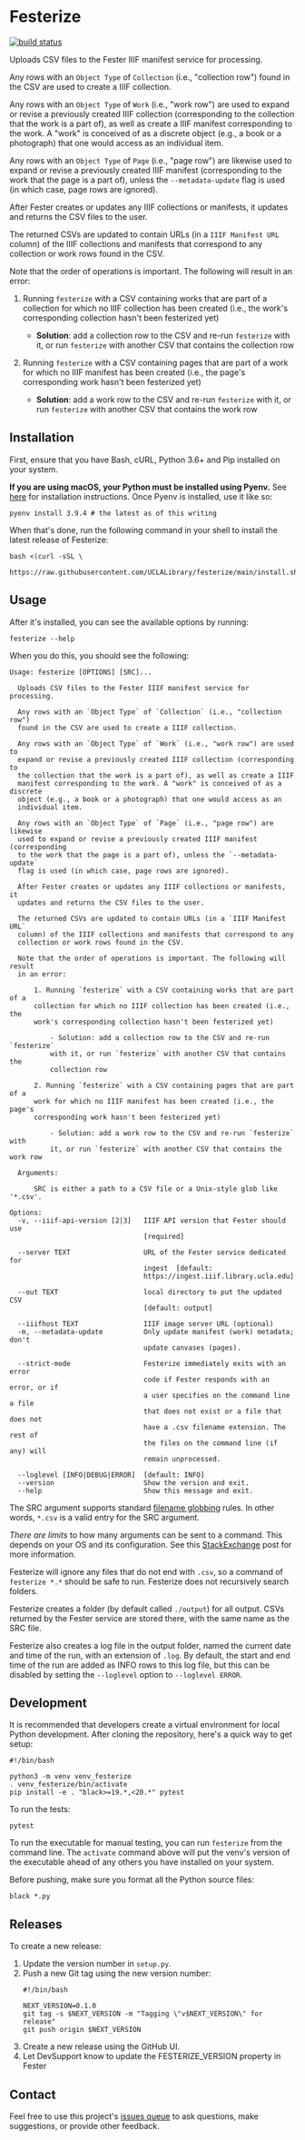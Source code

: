 # Festerize
[![build status](https://github.com/uclalibrary/festerize/workflows/Tests%20%26%20Code%20Style/badge.svg)](https://github.com/UCLALibrary/festerize/actions)

Uploads CSV files to the Fester IIIF manifest service for processing.

Any rows with an `Object Type` of `Collection` (i.e., "collection row") found in the CSV are used to create a IIIF collection.

Any rows with an `Object Type` of `Work` (i.e., "work row") are used to expand or revise a previously created IIIF collection (corresponding to the collection that the work is a part of), as well as create a IIIF manifest corresponding to the work. A "work" is conceived of as a discrete object (e.g., a book or a photograph) that one would access as an individual item.

Any rows with an `Object Type` of `Page` (i.e., "page row") are likewise used to expand or revise a previously created IIIF manifest (corresponding to the work that the page is a part of), unless the `--metadata-update` flag is used (in which case, page rows are ignored).

After Fester creates or updates any IIIF collections or manifests, it updates and returns the CSV files to the user.

The returned CSVs are updated to contain URLs (in a `IIIF Manifest URL` column) of the IIIF collections and manifests that correspond to any collection or work rows found in the CSV.

Note that the order of operations is important. The following will result in an error:

1. Running `festerize` with a CSV containing works that are part of a collection for which no IIIF collection has been created (i.e., the work's corresponding collection hasn't been festerized yet)

    - **Solution**: add a collection row to the CSV and re-run `festerize` with it, or run `festerize` with another CSV that contains the collection row

1. Running `festerize` with a CSV containing pages that are part of a work for which no IIIF manifest has been created (i.e., the page's corresponding work hasn't been festerized yet)

    - **Solution**: add a work row to the CSV and re-run `festerize` with it, or run `festerize` with another CSV that contains the work row

## Installation

First, ensure that you have Bash, cURL, Python 3.6+ and Pip installed on your system.

**If you are using macOS, your Python must be installed using Pyenv.** See [here](https://github.com/pyenv/pyenv#installation) for installation instructions. Once Pyenv is installed, use it like so:

    pyenv install 3.9.4 # the latest as of this writing

When that's done, run the following command in your shell to install the latest release of Festerize:

    bash <(curl -sSL \
      https://raw.githubusercontent.com/UCLALibrary/festerize/main/install.sh)

## Usage

After it's installed, you can see the available options by running:

    festerize --help

When you do this, you should see the following:

```
Usage: festerize [OPTIONS] [SRC]...

  Uploads CSV files to the Fester IIIF manifest service for processing.

  Any rows with an `Object Type` of `Collection` (i.e., "collection row")
  found in the CSV are used to create a IIIF collection.

  Any rows with an `Object Type` of `Work` (i.e., "work row") are used to
  expand or revise a previously created IIIF collection (corresponding to
  the collection that the work is a part of), as well as create a IIIF
  manifest corresponding to the work. A "work" is conceived of as a discrete
  object (e.g., a book or a photograph) that one would access as an
  individual item.

  Any rows with an `Object Type` of `Page` (i.e., "page row") are likewise
  used to expand or revise a previously created IIIF manifest (corresponding
  to the work that the page is a part of), unless the `--metadata-update`
  flag is used (in which case, page rows are ignored).

  After Fester creates or updates any IIIF collections or manifests, it
  updates and returns the CSV files to the user.

  The returned CSVs are updated to contain URLs (in a `IIIF Manifest URL`
  column) of the IIIF collections and manifests that correspond to any
  collection or work rows found in the CSV.

  Note that the order of operations is important. The following will result
  in an error:

      1. Running `festerize` with a CSV containing works that are part of a
      collection for which no IIIF collection has been created (i.e., the
      work's corresponding collection hasn't been festerized yet)

          - Solution: add a collection row to the CSV and re-run `festerize`
          with it, or run `festerize` with another CSV that contains the
          collection row

      2. Running `festerize` with a CSV containing pages that are part of a
      work for which no IIIF manifest has been created (i.e., the page's
      corresponding work hasn't been festerized yet)

          - Solution: add a work row to the CSV and re-run `festerize` with
          it, or run `festerize` with another CSV that contains the work row

  Arguments:

      SRC is either a path to a CSV file or a Unix-style glob like '*.csv'.

Options:
  -v, --iiif-api-version [2|3]   IIIF API version that Fester should use
                                 [required]

  --server TEXT                  URL of the Fester service dedicated for
                                 ingest  [default:
                                 https://ingest.iiif.library.ucla.edu]

  --out TEXT                     local directory to put the updated CSV
                                 [default: output]

  --iiifhost TEXT                IIIF image server URL (optional)
  -m, --metadata-update          Only update manifest (work) metadata; don't
                                 update canvases (pages).

  --strict-mode                  Festerize immediately exits with an error
                                 code if Fester responds with an error, or if
                                 a user specifies on the command line a file
                                 that does not exist or a file that does not
                                 have a .csv filename extension. The rest of
                                 the files on the command line (if any) will
                                 remain unprocessed.

  --loglevel [INFO|DEBUG|ERROR]  [default: INFO]
  --version                      Show the version and exit.
  --help                         Show this message and exit.
```

The SRC argument supports standard [filename globbing](https://en.wikipedia.org/wiki/Glob_(programming)) rules. In other words, `*.csv` is a valid entry for the SRC argument.

*There are limits* to how many arguments can be sent to a command. This depends on your OS and its configuration. See this [StackExchange](https://unix.stackexchange.com/questions/110282/cp-max-source-files-number-arguments-for-copy-utility) post for more information.

Festerize will ignore any files that do not end with `.csv`, so a command of `festerize *.*` should be safe to run. Festerize does not recursively search folders.

Festerize creates a folder (by default called `./output`) for all output. CSVs returned by the Fester service are stored there, with the same name as the SRC file.

Festerize also creates a log file in the output folder, named the current date and time of the run, with an extension of `.log`. By default, the start and end time of the run are added as INFO rows to this log file, but this can be disabled by setting the `--loglevel` option to `--loglevel ERROR`.

## Development

It is recommended that developers create a virtual environment for local Python development. After cloning the repository, here's a quick way to get setup:

    #!/bin/bash

    python3 -m venv venv_festerize
    . venv_festerize/bin/activate
    pip install -e . "black>=19.*,<20.*" pytest

To run the tests:

    pytest

To run the executable for manual testing, you can run `festerize` from the command line. The `activate` command above will put the venv's version of the executable ahead of any others you have installed on your system.

Before pushing, make sure you format all the Python source files:

    black *.py

## Releases

To create a new release:

1. Update the version number in `setup.py`.
1. Push a new Git tag using the new version number:
    ```
    #!/bin/bash

    NEXT_VERSION=0.1.0
    git tag -s $NEXT_VERSION -m "Tagging \"v$NEXT_VERSION\" for release"
    git push origin $NEXT_VERSION
    ```
1. Create a new release using the GitHub UI.
1. Let DevSupport know to update the FESTERIZE_VERSION property in Fester

## Contact

Feel free to use this project's [issues queue](https://github.com/uclalibrary/festerize/issues) to ask questions, make suggestions, or provide other feedback.
